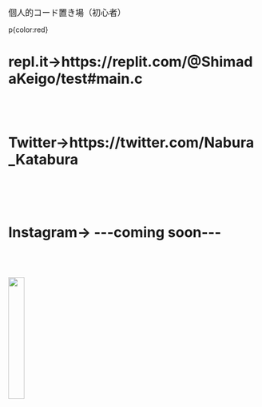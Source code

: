 <span style="font size:100%;">
<p><big>個人的コード置き場（初心者）</big></p>p{color:red}<br>
<h1>repl.it→https://replit.com/@ShimadaKeigo/test#main.c<h2><br>
<h1>Twitter→https://twitter.com/Nabura_Katabura<h1><br>
<h1>Instagram→ ---coming soon---<h1><br>
<image src="https://4.bp.blogspot.com/-O55EypSh0u4/W1vhFcpQ3tI/AAAAAAABNtw/hg-KEi0E7rQksYHS6Dz0DHsLrkNKFpLaQCLcBGAs/s800/cooking_oil_nataneabura.png" width="25%" height="25%"><br>
</span>
